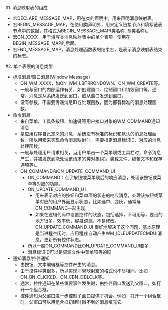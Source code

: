 #1. 消息映射表的组成
* 宏DECLARE_MESSAGE_MAP，用在类的声明中，用来声明消息映射表。
* 宏BEGIN_MESSAGE_MAP，在使用类声明外，用来定义链接节点和填写链表节点中的数据，其格式为BEGIN_MESSAGE_MAP(类名称, 基类名称)。
* 宏ON_XXXX，用于填写类消息映射表中的单个表项，使用在BEGIN_MESSAGE_MAP的后面。
* 宏END_MESSAGE_MAP，消息处理函数表的结束宏，是表示消息映射表结束的标志。

#2. 单个表项的消息类型
* 标准消息/窗口消息(Window Message)
    * ON_WM_XXXX，如ON_WM_LBTRRONDOWN、ON_WM_CREATE等。
    * 一般与窗口的内部运作有关，如创建窗口、绘制窗口和销毁窗口等。通常，消息是从系统发送到窗口，或从窗口发送到窗口。
    * 没有参数，不需要传递消息ID或处理函数，因为都有标准的消息处理函数。
* 命令消息
    * 来自菜单、工具条按钮、加速键等用户接口对象的WM_COMMAND通知消息
    * 是应用程序自己定义的消息，系统没有标准的标识和默认的消息处理函数，所以用宏来实现命令消息映射时，需要指定消息标识ID、对应的消息处理函数。
    * 一般与处理用户请求相关，当用户单击一个菜单项或工具栏时，命令消息产生，并被发送到能处理该请求的类对象(如，装载文件、编辑文本和保存选项等)。
    * ON_COMMAND和ON_UPDATE_COMMAND_UI
        * ON_COMMAND：点了按钮或菜单项后的响应消息，处理该按钮或菜单等对应的功能。
        * ON_UPDATE_COMMAND_UI
            * 用来表示对应的按钮和菜单项的状态的响应消息，处理该按钮或菜单对应的用户界面显示状态，比如选中、变灰，通常与ON_COMMAND一起出现
            * 如果在逻辑代码中设置控件的状态，包括选择，不可用等，要设的地方很多，效率低，容易遗漏，不易修改。ON_UPDATE_COMMAND_UI 很好地解决了这个问题，基本原理是当进程空闲时，应用程序自动产生WM_IDLEUPDATECMDUI消息，更新所有控件状态。
        * 所以一般ON_COMMAND比ON_UPDATE_COMMAND_UI要多
        * 消息标识ID可以是资源文件中菜单项等的ID
* 通知消息/控件通知
    * 由按钮、文本编辑框等控件产生的消息。
    * 由于控件种类很多，所以实现消息映射宏的格式也不尽相同，比如ON_BN_CLICKED、ON_CBN_DBLCLK等。
    * 通常，控件通知在某些重要事件发生时，由控件窗口发送到父窗口，如打开一个组合框。
    * 控件通知为父窗口进一步控制子窗口提供了机会。例如，打开一个组合框时，父窗口可以用组合框初建时得不到的消息填充它。